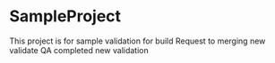 # SampleProject
This project is for sample 
validation for build
Request to merging
new validate
QA completed
new validation
